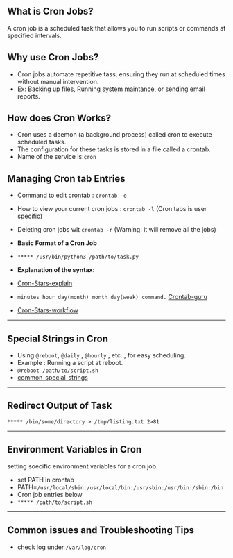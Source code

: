 ## What is Cron Jobs?

A cron job is a scheduled task that allows you to run scripts or commands at specified intervals.  

## Why use Cron Jobs?  

- Cron jobs automate repetitive tass, ensuring they run at scheduled times without manual intervention.
- Ex: Backing up files, Running system maintance, or sending email reports.

## How does Cron Works?  

- Cron uses a daemon (a background process) called cron to execute scheduled tasks.
- The configuration for these tasks is stored in a file called a crontab.
- Name of the service is:```cron```

## Managing Cron tab Entries  

- Command to edit crontab : ```crontab -e```
- How to view your current cron jobs : ```crontab -l``` (Cron tabs is user specific)  
- Deleting cron jobs wit ```crontab -r``` (Warning: it will remove all the jobs)

- __Basic Format of a Cron Job__
- ```***** /usr/bin/python3 /path/to/task.py```
- __Explanation of the syntax:__
- [Cron-Stars-explain](./cron_jobs_star.png)  
- ```minutes hour day(month) month day(week) command.``` [Crontab-guru](https://crontab.guru/#)  
- [Cron-Stars-workflow](./cron_jobs.png)  

---

## Special Strings in Cron  

- Using ```@reboot```, ```@daily``` , ```@hourly``` , etc.., for easy scheduling.
- Example : Running a script at reboot.  
- ```@reboot /path/to/script.sh```  
- [common_special_strings]()  

---

## Redirect Output of Task  

```***** /bin/some/directory > /tmp/listing.txt 2>81```  

---

## Environment Variables in Cron 

setting soecific environment variables for a cron job.  

- set PATH in crontab
- PATH=```/usr/local/sbin:/usr/local/bin:/usr/sbin:/usr/bin:/sbin:/bin```
- Cron job entries below
- ```***** /path/to/script.sh```

---

## Common issues and Troubleshooting Tips

- check log under ```/var/log/cron```  

